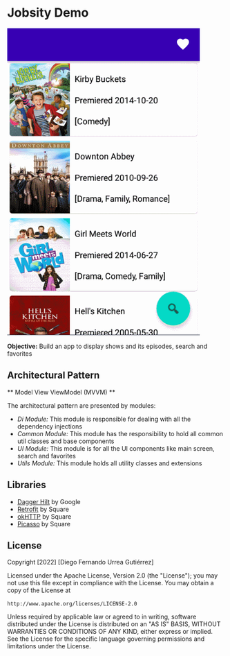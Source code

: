 # Jobsity Demo

![1](https://github.com/ispam/jobsity/blob/master/gif/jobsity.gif)

**Objective:** Build an app to display shows and its episodes, search and favorites

## Architectural Pattern

** Model View ViewModel (MVVM) **

The architectural pattern are presented by modules:
-   *Di Module:* This module is responsible for dealing with all the dependency injections
-   *Common Module:* This module has the responsibility to hold all common util classes and base components
-   *UI Module:* This module is for all the UI components like main screen, search and favorites
-   *Utils Module:* This module holds all utility classes and extensions

## Libraries
- [Dagger Hilt](https://dagger.dev/hilt/) by Google
- [Retrofit](https://github.com/square/retrofit) by Square
- [okHTTP](https://github.com/square/okhttp) by Square
- [Picasso](https://github.com/square/picasso) by Square

## License

Copyright [2022] [Diego Fernando Urrea Gutiérrez]

Licensed under the Apache License, Version 2.0 (the "License");
you may not use this file except in compliance with the License.
You may obtain a copy of the License at

    http://www.apache.org/licenses/LICENSE-2.0

Unless required by applicable law or agreed to in writing, software
distributed under the License is distributed on an "AS IS" BASIS,
WITHOUT WARRANTIES OR CONDITIONS OF ANY KIND, either express or implied.
See the License for the specific language governing permissions and
limitations under the License.
